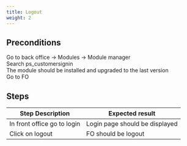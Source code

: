 ```yaml
---
title: Logout
weight: 2
---
```


## Preconditions

Go to back office -> Modules -> Module manager<br />
Search ps_customersignin<br />
The module should be installed and upgraded to the last version<br />
Go to FO
## Steps
| Step Description | Expected result |
| ----- | ----- |
| In front office go to login | Login page should be displayed |
| Click on logout | FO should be logout  |
